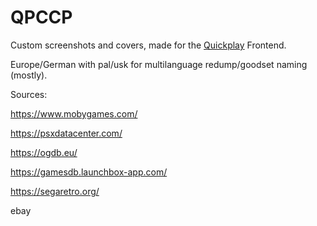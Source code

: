 # QPCCP
Custom screenshots and covers, made for the [Quickplay](https://quickplay.sourceforge.net/) Frontend.

Europe/German with pal/usk for multilanguage redump/goodset naming (mostly).

Sources:

https://www.mobygames.com/

https://psxdatacenter.com/

https://ogdb.eu/

https://gamesdb.launchbox-app.com/

https://segaretro.org/

ebay
